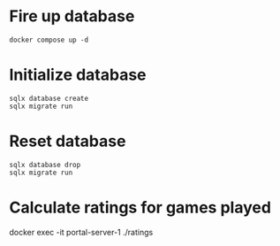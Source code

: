 # Fire up database

```
docker compose up -d
```

# Initialize database

```
sqlx database create
sqlx migrate run
```

# Reset database

```
sqlx database drop
sqlx migrate run
```

# Calculate ratings for games played
docker exec -it portal-server-1 ./ratings
